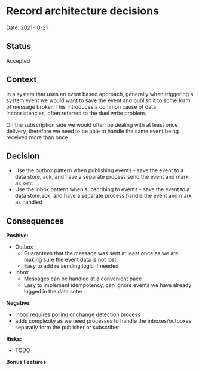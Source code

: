 # Record architecture decisions

Date: 2021-10-21

## Status

Accepted

## Context

In a system that uses an event based approach, generally when triggering a system event we would want to save the event and
publish it to some form of message broker. This introduces a common cause of data inconsistencies, often referred to the duel write problem.

On the subscription side we would often be dealing with at least once delivery, therefore we need to be able to handle the same event being received more than once

## Decision

* Use the outbox pattern when publishing events - save the event to a data store, ack, and have a separate process send the event and mark as sent
* Use the inbox pattern when subscribing to events - save the event to a data store,ack, and have a separate process handle the event and mark as handled

## Consequences

**Positive:**

- Outbox
  - Guarantees that the message was sent at least once as we are making sure the event data is not lost
  - Easy to add re sending logic if needed
- Inbox
  - Messages can be handled at a convenient pace
  - Easy to implement idempotency, can ignore events we have already logged in the data soter 

**Negative:**

- inbox requires polling or change detection process
- adds complexity as we need processes to handle the inboxes/outboxes separatly form the publisher or subscriber

**Risks:**

- TODO

**Bonus Features:**

